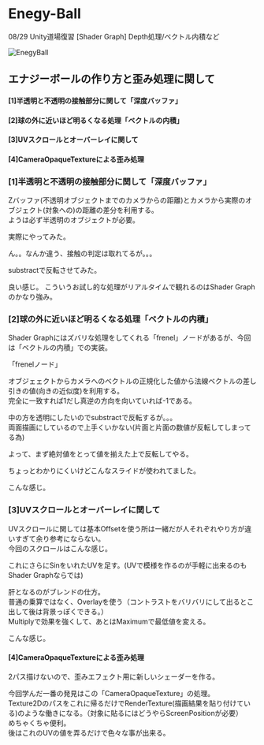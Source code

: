 # Enegy-Ball
08/29 Unity道場復習 [Shader Graph]  Depth処理/ベクトル内積など

![EnegyBall](https://user-images.githubusercontent.com/43961147/64123557-acae0e80-cddf-11e9-85a8-b5fd617f23f9.gif)

## エナジーボールの作り方と歪み処理に関して  

#### [1]半透明と不透明の接触部分に関して「深度バッファ」  
#### [2]球の外に近いほど明るくなる処理「ベクトルの内積」 
#### [3]UVスクロールとオーバーレイに関して  
#### [4]CameraOpaqueTextureによる歪み処理  


### [1]半透明と不透明の接触部分に関して「深度バッファ」 

Zバッファ(不透明オブジェクトまでのカメラからの距離)とカメラから実際のオブジェクト(対象への)の距離の差分を利用する。  
ようは必ず半透明のオブジェクトが必要。  

実際にやってみた。  

ん。。なんか違う、接触の判定は取れてるが。。。  

substractで反転させてみた。  

良い感じ。
こういうお試し的な処理がリアルタイムで観れるのはShader Graphのかなり強み。  

### [2]球の外に近いほど明るくなる処理「ベクトルの内積」 

Shader Graphにはズバリな処理をしてくれる「frenel」ノードがあるが、今回は「ベクトルの内積」での実装。  

「frenelノード」  

オブジェェクトからカメラへのベクトルの正規化した値から法線ベクトルの差し引きの値(向きの近似度)を利用する。  
完全に一致すれば1だし真逆の方向を向いていれば-1である。  

中の方を透明にしたいのでsubstractで反転するが。。。  
両面描画にしているので上手くいかない(片面と片面の数値が反転してしまってる為)  

よって、まず絶対値をとって値を揃えた上で反転してやる。  

ちょっとわかりにくいけどこんなスライドが使われてました。  

こんな感じ。  

### [3]UVスクロールとオーバーレイに関して  

UVスクロールに関しては基本Offsetを使う所は一緒だが人それぞれやり方が違いすぎて余り参考にならない。  
今回のスクロールはこんな感じ。  

これにさらにSinをいれたUVを足す。(UVで模様を作るのが手軽に出来るのもShader Graphならでは)  

肝となるのがブレンドの仕方。  
普通の乗算ではなく、Overlayを使う（コントラストをバリバリにして出るとこ出して後は背景っぽくできる。）  
Multiplyで効果を強くして、あとはMaximumで最低値を変える。  

こんな感じ。  

#### [4]CameraOpaqueTextureによる歪み処理   

2パス描けないので、歪みエフェクト用に新しいシェーダーを作る。  

今回学んだ一番の発見はこの「CameraOpaqueTexture」の処理。  
Texture2Dのパスをこれに帰るだけでRenderTexture(描画結果を貼り付けている)のような働きになる。（対象に貼るにはどうやらScreenPositionが必要）  
めちゃくちゃ便利。  
後はこれのUVの値を弄るだけで色々な事が出来る。


